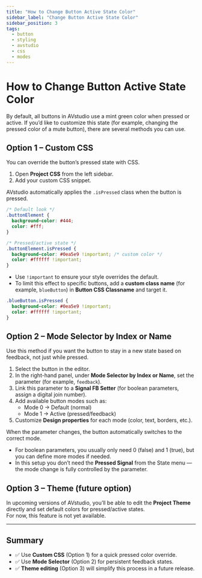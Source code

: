 ```yaml
---
title: "How to Change Button Active State Color"
sidebar_label: "Change Button Active State Color"
sidebar_position: 3
tags:
  - button
  - styling
  - avstudio
  - css
  - modes
---
```


# How to Change Button Active State Color

By default, all buttons in AVstudio use a mint green color when pressed or active. If you’d like to customize this state (for example, changing the pressed color of a mute button), there are several methods you can use.

## Option 1 – Custom CSS

You can override the button’s pressed state with CSS.

1. Open **Project CSS** from the left sidebar.  
2. Add your custom CSS snippet.  

AVstudio automatically applies the `.isPressed` class when the button is pressed.

```css
/* Default look */
.buttonElement {
  background-color: #444;
  color: #fff;
}

/* Pressed/active state */
.buttonElement.isPressed {
  background-color: #0ea5e9 !important; /* custom color */
  color: #ffffff !important;
}
```

- Use `!important` to ensure your style overrides the default.  
- To limit this effect to specific buttons, add a **custom class name** (for example, `blueButton`) in **Button CSS Classname** and target it.


```css
.blueButton.isPressed {
  background-color: #0ea5e9 !important;
  color: #ffffff !important;
}
```

## Option 2 – Mode Selector by Index or Name

Use this method if you want the button to stay in a new state based on feedback, not just while pressed.

1. Select the button in the editor.  
2. In the right-hand panel, under **Mode Selector by Index or Name**, set the parameter (for example, `feedback`).  
3. Link this parameter to a **Signal FB Setter** (for boolean parameters, assign a digital join number).  
4. Add available button modes such as:  
   - Mode 0 → Default (normal)  
   - Mode 1 → Active (pressed/feedback)  
5. Customize **Design properties** for each mode (color, text, borders, etc.).  

When the parameter changes, the button automatically switches to the correct mode.

- For boolean parameters, you usually only need 0 (false) and 1 (true), but you can define more modes if needed.  
- In this setup you don’t need the **Pressed Signal** from the State menu — the mode change is fully controlled by the parameter.

## Option 3 – Theme (future option)

In upcoming versions of AVstudio, you’ll be able to edit the **Project Theme** directly and set default colors for pressed/active states.  
For now, this feature is not yet available.

---

## Summary

- ✅ Use **Custom CSS** (Option 1) for a quick pressed color override.  
- ✅ Use **Mode Selector** (Option 2) for persistent feedback states.  
- ✅ **Theme editing** (Option 3) will simplify this process in a future release.  